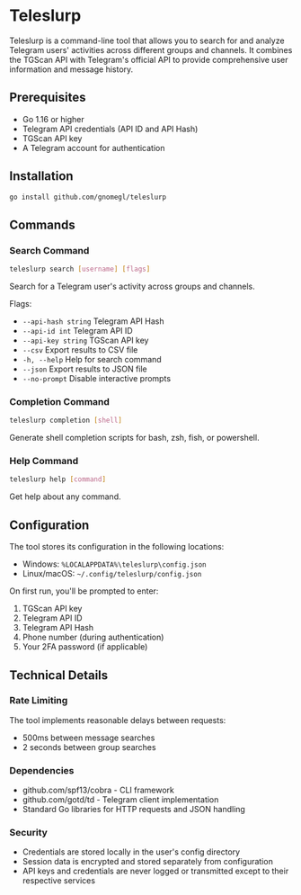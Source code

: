 # Teleslurp

Teleslurp is a command-line tool that allows you to search for and analyze Telegram users' activities across different groups and channels. It combines the TGScan API with Telegram's official API to provide comprehensive user information and message history.

## Prerequisites

- Go 1.16 or higher
- Telegram API credentials (API ID and API Hash)
- TGScan API key
- A Telegram account for authentication

## Installation
```bash
go install github.com/gnomegl/teleslurp
```

## Commands

### Search Command
```bash
teleslurp search [username] [flags]
```

Search for a Telegram user's activity across groups and channels.

Flags:
- `--api-hash string`   Telegram API Hash
- `--api-id int`        Telegram API ID
- `--api-key string`    TGScan API key
- `--csv`               Export results to CSV file
- `-h, --help`          Help for search command
- `--json`              Export results to JSON file
- `--no-prompt`         Disable interactive prompts

### Completion Command
```bash
teleslurp completion [shell]
```

Generate shell completion scripts for bash, zsh, fish, or powershell.

### Help Command
```bash
teleslurp help [command]
```

Get help about any command.

## Configuration

The tool stores its configuration in the following locations:
- Windows: `%LOCALAPPDATA%\teleslurp\config.json`
- Linux/macOS: `~/.config/teleslurp/config.json`

On first run, you'll be prompted to enter:
1. TGScan API key
2. Telegram API ID
3. Telegram API Hash
4. Phone number (during authentication)
5. Your 2FA password (if applicable)

## Technical Details

### Rate Limiting

The tool implements reasonable delays between requests:
- 500ms between message searches
- 2 seconds between group searches

### Dependencies

- github.com/spf13/cobra - CLI framework
- github.com/gotd/td - Telegram client implementation
- Standard Go libraries for HTTP requests and JSON handling

### Security

- Credentials are stored locally in the user's config directory
- Session data is encrypted and stored separately from configuration
- API keys and credentials are never logged or transmitted except to their respective services
